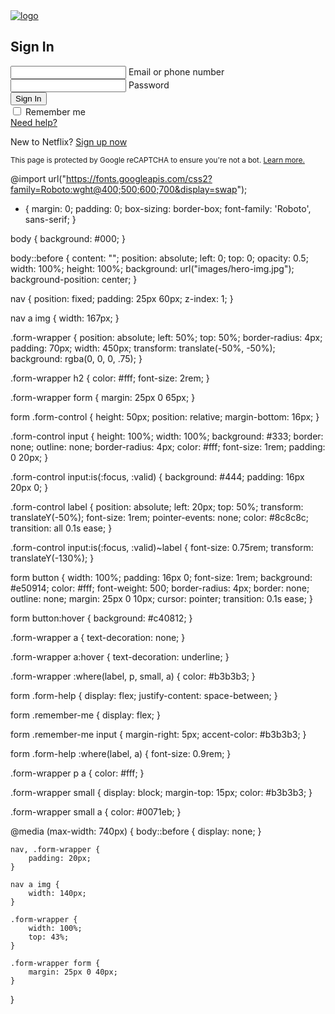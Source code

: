 <!DOCTYPE html>
<!-- Coding By CodingNepal - www.codingnepalweb.com -->
<html lang="en">
<head>
    <meta charset="UTF-8">
    <meta name="viewport" content="width=device-width, initial-scale=1.0">
    <title>Netflix Login Page </title>
    <link rel="stylesheet" href="style.css">
</head>
<body>
    <nav>
        <a href="#"><img src="images/logo.svg" alt="logo"></a>
    </nav>
    <div class="form-wrapper">
        <h2>Sign In</h2>
        <form action="#">
            <div class="form-control">
                <input type="text" required>
                <label>Email or phone number</label>
            </div>
            <div class="form-control">
                <input type="password" required>
                <label>Password</label>
            </div>
            <button type="submit">Sign In</button>
            <div class="form-help"> 
                <div class="remember-me">
                    <input type="checkbox" id="remember-me">
                    <label for="remember-me">Remember me</label>
                </div>
                <a href="#">Need help?</a>
            </div>
        </form>
        <p>New to Netflix? <a href="#">Sign up now</a></p>
        <small>
            This page is protected by Google reCAPTCHA to ensure you're not a bot. 
            <a href="#">Learn more.</a>
        </small>
    </div>
</body>
</html>

@import url("https://fonts.googleapis.com/css2?family=Roboto:wght@400;500;600;700&display=swap");

* {
    margin: 0;
    padding: 0;
    box-sizing: border-box;
    font-family: 'Roboto', sans-serif;
}

body {
    background: #000;
}

body::before {
    content: "";
    position: absolute;
    left: 0;
    top: 0;
    opacity: 0.5;
    width: 100%;
    height: 100%;
    background: url("images/hero-img.jpg");
    background-position: center;
}

nav {
    position: fixed;
    padding: 25px 60px;
    z-index: 1;
}

nav a img {
    width: 167px;
}

.form-wrapper {
    position: absolute;
    left: 50%;
    top: 50%;
    border-radius: 4px;
    padding: 70px;
    width: 450px;
    transform: translate(-50%, -50%);
    background: rgba(0, 0, 0, .75);
}

.form-wrapper h2 {
    color: #fff;
    font-size: 2rem;
}

.form-wrapper form {
    margin: 25px 0 65px;
}

form .form-control {
    height: 50px;
    position: relative;
    margin-bottom: 16px;
}

.form-control input {
    height: 100%;
    width: 100%;
    background: #333;
    border: none;
    outline: none;
    border-radius: 4px;
    color: #fff;
    font-size: 1rem;
    padding: 0 20px;
}

.form-control input:is(:focus, :valid) {
    background: #444;
    padding: 16px 20px 0;
}

.form-control label {
    position: absolute;
    left: 20px;
    top: 50%;
    transform: translateY(-50%);
    font-size: 1rem;
    pointer-events: none;
    color: #8c8c8c;
    transition: all 0.1s ease;
}

.form-control input:is(:focus, :valid)~label {
    font-size: 0.75rem;
    transform: translateY(-130%);
}

form button {
    width: 100%;
    padding: 16px 0;
    font-size: 1rem;
    background: #e50914;
    color: #fff;
    font-weight: 500;
    border-radius: 4px;
    border: none;
    outline: none;
    margin: 25px 0 10px;
    cursor: pointer;
    transition: 0.1s ease;
}

form button:hover {
    background: #c40812;
}

.form-wrapper a {
    text-decoration: none;
}

.form-wrapper a:hover {
    text-decoration: underline;
}

.form-wrapper :where(label, p, small, a) {
    color: #b3b3b3;
}

form .form-help {
    display: flex;
    justify-content: space-between;
}

form .remember-me {
    display: flex;
}

form .remember-me input {
    margin-right: 5px;
    accent-color: #b3b3b3;
}

form .form-help :where(label, a) {
    font-size: 0.9rem;
}

.form-wrapper p a {
    color: #fff;
}

.form-wrapper small {
    display: block;
    margin-top: 15px;
    color: #b3b3b3;
}

.form-wrapper small a {
    color: #0071eb;
}

@media (max-width: 740px) {
    body::before {
        display: none;
    }

    nav, .form-wrapper {
        padding: 20px;
    }

    nav a img {
        width: 140px;
    }

    .form-wrapper {
        width: 100%;
        top: 43%;
    }

    .form-wrapper form {
        margin: 25px 0 40px;
    }
}
